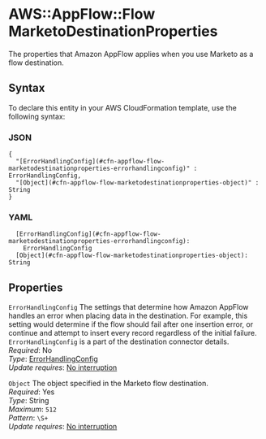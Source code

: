 # AWS::AppFlow::Flow MarketoDestinationProperties<a name="aws-properties-appflow-flow-marketodestinationproperties"></a>

The properties that Amazon AppFlow applies when you use Marketo as a flow destination\.

## Syntax<a name="aws-properties-appflow-flow-marketodestinationproperties-syntax"></a>

To declare this entity in your AWS CloudFormation template, use the following syntax:

### JSON<a name="aws-properties-appflow-flow-marketodestinationproperties-syntax.json"></a>

```
{
  "[ErrorHandlingConfig](#cfn-appflow-flow-marketodestinationproperties-errorhandlingconfig)" : ErrorHandlingConfig,
  "[Object](#cfn-appflow-flow-marketodestinationproperties-object)" : String
}
```

### YAML<a name="aws-properties-appflow-flow-marketodestinationproperties-syntax.yaml"></a>

```
  [ErrorHandlingConfig](#cfn-appflow-flow-marketodestinationproperties-errorhandlingconfig):
    ErrorHandlingConfig
  [Object](#cfn-appflow-flow-marketodestinationproperties-object): String
```

## Properties<a name="aws-properties-appflow-flow-marketodestinationproperties-properties"></a>

`ErrorHandlingConfig` <a name="cfn-appflow-flow-marketodestinationproperties-errorhandlingconfig"></a>
The settings that determine how Amazon AppFlow handles an error when placing data in the destination\. For example, this setting would determine if the flow should fail after one insertion error, or continue and attempt to insert every record regardless of the initial failure\. `ErrorHandlingConfig` is a part of the destination connector details\.  
_Required_: No  
_Type_: [ErrorHandlingConfig](aws-properties-appflow-flow-errorhandlingconfig.md)  
_Update requires_: [No interruption](https://docs.aws.amazon.com/AWSCloudFormation/latest/UserGuide/using-cfn-updating-stacks-update-behaviors.html#update-no-interrupt)

`Object` <a name="cfn-appflow-flow-marketodestinationproperties-object"></a>
The object specified in the Marketo flow destination\.  
_Required_: Yes  
_Type_: String  
_Maximum_: `512`  
_Pattern_: `\S+`  
_Update requires_: [No interruption](https://docs.aws.amazon.com/AWSCloudFormation/latest/UserGuide/using-cfn-updating-stacks-update-behaviors.html#update-no-interrupt)
